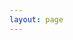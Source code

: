 ```yaml
---
layout: page
---
```


<script setup>
  import WaterFall from './water-fall.vue'
</script>

<WaterFall />
